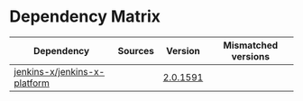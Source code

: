 # Dependency Matrix

Dependency | Sources | Version | Mismatched versions
---------- | ------- | ------- | -------------------
[jenkins-x/jenkins-x-platform](https://github.com/jenkins-x/jenkins-x-platform) |  | [2.0.1591](https://github.com/jenkins-x/jenkins-x-platform/releases/tag/v2.0.1591) | 
